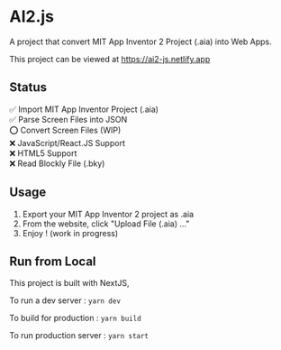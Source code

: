 # AI2.js

A project that convert MIT App Inventor 2 Project (.aia) into Web Apps.

This project can be viewed at https://ai2-js.netlify.app

## Status
✅ Import MIT App Inventor Project (.aia)   
✅ Parse Screen Files into JSON  
⭕️ Convert Screen Files (WIP)  
❌ JavaScript/React.JS Support  
❌ HTML5 Support  
❌ Read Blockly File (.bky)

## Usage

1. Export your MIT App Inventor 2 project as .aia
2. From the website, click "Upload File (.aia) ..."
3. Enjoy ! (work in progress)

## Run from Local

This project is built with NextJS,

To run a dev server :
`yarn dev`

To build for production :
`yarn build`

To run production server :
`yarn start`
